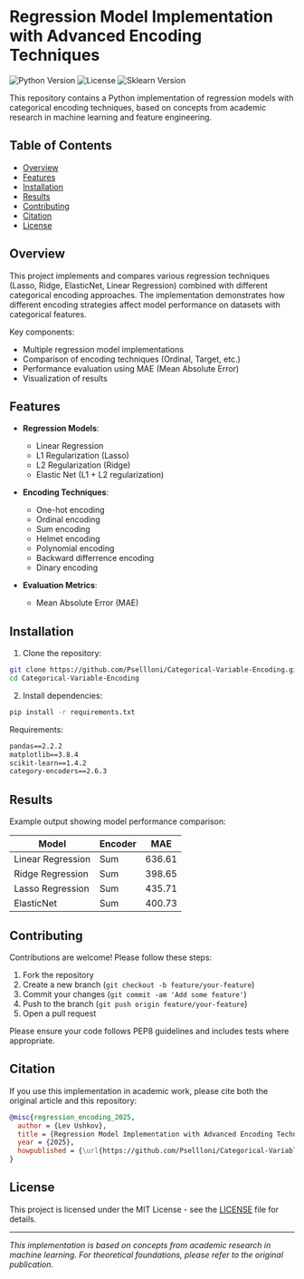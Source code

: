 # Regression Model Implementation with Advanced Encoding Techniques

![Python Version](https://img.shields.io/badge/Python-3.9%2B-blue)
![License](https://img.shields.io/badge/License-MIT-green)
![Sklearn Version](https://img.shields.io/badge/scikit--learn-1.4.2-red)

This repository contains a Python implementation of regression models with categorical encoding techniques, based on concepts from academic research in machine learning and feature engineering.

## Table of Contents
- [Overview](#overview)
- [Features](#features)
- [Installation](#installation)
- [Results](#results)
- [Contributing](#contributing)
- [Citation](#citation)
- [License](#license)

## Overview
This project implements and compares various regression techniques (Lasso, Ridge, ElasticNet, Linear Regression) combined with different categorical encoding approaches. The implementation demonstrates how different encoding strategies affect model performance on datasets with categorical features.

Key components:
- Multiple regression model implementations
- Comparison of encoding techniques (Ordinal, Target, etc.)
- Performance evaluation using MAE (Mean Absolute Error)
- Visualization of results

## Features
- **Regression Models**:
  - Linear Regression
  - L1 Regularization (Lasso)
  - L2 Regularization (Ridge)
  - Elastic Net (L1 + L2 regularization)
  
- **Encoding Techniques**:
  - One-hot encoding
  - Ordinal encoding 
  - Sum encoding
  - Helmet encoding
  - Polynomial encoding
  - Backward differrence encoding
  - Dinary encoding
  
- **Evaluation Metrics**:
  - Mean Absolute Error (MAE)

## Installation

1. Clone the repository:
```bash
git clone https://github.com/Psellloni/Categorical-Variable-Encoding.git
cd Categorical-Variable-Encoding
```

2. Install dependencies:
```bash
pip install -r requirements.txt
```

Requirements:
```txt
pandas==2.2.2
matplotlib==3.8.4
scikit-learn==1.4.2
category-encoders==2.6.3
```

## Results
Example output showing model performance comparison:

| Model               | Encoder     | MAE     |
|---------------------|-------------|---------|
| Linear Regression   | Sum         | 636.61  |
| Ridge Regression    | Sum         | 398.65  |
| Lasso Regression    | Sum         | 435.71  |
| ElasticNet          | Sum         | 400.73  |

## Contributing
Contributions are welcome! Please follow these steps:

1. Fork the repository
2. Create a new branch (`git checkout -b feature/your-feature`)
3. Commit your changes (`git commit -am 'Add some feature'`)
4. Push to the branch (`git push origin feature/your-feature`)
5. Open a pull request

Please ensure your code follows PEP8 guidelines and includes tests where appropriate.

## Citation
If you use this implementation in academic work, please cite both the original article and this repository:

```bibtex
@misc{regression_encoding_2025,
  author = {Lev Ushkov},
  title = {Regression Model Implementation with Advanced Encoding Techniques},
  year = {2025},
  howpublished = {\url{https://github.com/Psellloni/Categorical-Variable-Encoding.git}}
}
```

## License
This project is licensed under the MIT License - see the [LICENSE](LICENSE) file for details.

---
*This implementation is based on concepts from academic research in machine learning. For theoretical foundations, please refer to the original publication.*